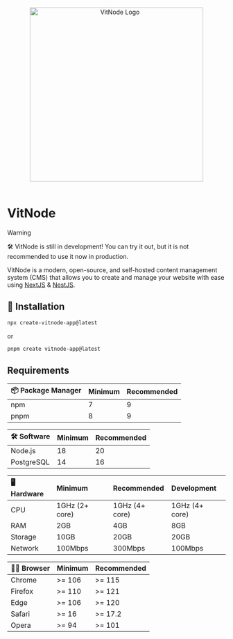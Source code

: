 <p align="center">
  <br>
  <a href="https://vitnode.com/" target="_blank">
    <picture>
      <source media="(prefers-color-scheme: dark)" srcset="https://raw.githubusercontent.com/aXenDeveloper/vitnode/canary/apps/docs/assets/logo/vitnode_logo_dark.svg">
      <source media="(prefers-color-scheme: light)" srcset="https://raw.githubusercontent.com/aXenDeveloper/vitnode/canary/apps/docs/assets/logo/vitnode_logo_light.svg">
      <img alt="VitNode Logo" src="https://raw.githubusercontent.com/aXenDeveloper/vitnode/canary/apps/docs/assets/logo/vitnode_logo_light.svg" width="400">
    </picture>
  </a>
  <br>
  <br>
</p>

# VitNode

> [!WARNING]
> 🛠️ VitNode is still in development! You can try it out, but it is not recommended to use it now in production.

VitNode is a modern, open-source, and self-hosted content management system (CMS) that allows you to create and manage your website with ease using [NextJS](https://nextjs.org/) & [NestJS](https://nestjs.com/).

## 🚀 Installation

```bash
npx create-vitnode-app@latest
```

or

```bash
pnpm create vitnode-app@latest
```

## Requirements

| 📦 Package Manager | Minimum | Recommended |
| :----------------- | :------ | :---------- |
| npm                | 7       | 9           |
| pnpm               | 8       | 9           |

| 🛠️ Software | Minimum | Recommended |
| :---------- | :------ | :---------- |
| Node.js     | 18      | 20          |
| PostgreSQL  | 14      | 16          |

| 🖥️ Hardware | Minimum        | Recommended    | Development    |
| :---------- | :------------- | :------------- | :------------- |
| CPU         | 1GHz (2+ core) | 1GHz (4+ core) | 1GHz (4+ core) |
| RAM         | 2GB            | 4GB            | 8GB            |
| Storage     | 10GB           | 20GB           | 20GB           |
| Network     | 100Mbps        | 300Mbps        | 100Mbps        |

| 🧑‍💻 Browser | Minimum | Recommended |
| :--------- | :------ | :---------- |
| Chrome     | >= 106  | >= 115      |
| Firefox    | >= 110  | >= 121      |
| Edge       | >= 106  | >= 120      |
| Safari     | >= 16   | >= 17.2     |
| Opera      | >= 94   | >= 101      |
